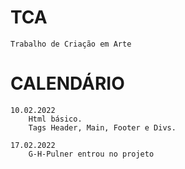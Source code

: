 # TCA
    Trabalho de Criação em Arte

# CALENDÁRIO
    10.02.2022
        Html básico.
        Tags Header, Main, Footer e Divs.  
    
    17.02.2022
        G-H-Pulner entrou no projeto
